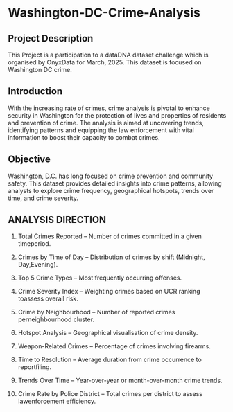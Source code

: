 # Washington-DC-Crime-Analysis

## Project Description
This Project is a participation to a dataDNA dataset challenge which is organised by OnyxData for March, 2025. This dataset is focused on Washington DC crime.

## Introduction
With the increasing rate of crimes, crime analysis is pivotal to enhance security in Washington for the protection of lives and properties of residents and prevention of crime. The analysis is aimed at uncovering trends, identifying patterns and equipping the law enforcement with vital information to boost their capacity to combat crimes.

## Objective
Washington, D.C. has long focused on crime prevention and community safety. This dataset provides detailed insights into crime patterns, allowing analysts to explore crime frequency, geographical hotspots, trends over time, and crime severity.

## ANALYSIS DIRECTION
1. Total Crimes Reported – Number of crimes committed in a given timeperiod.

2. Crimes by Time of Day – Distribution of crimes by shift (Midnight, Day,Evening).

3. Top 5 Crime Types – Most frequently occurring offenses. 

4. Crime Severity Index – Weighting crimes based on UCR ranking toassess overall risk.

5. Crime by Neighbourhood – Number of reported crimes perneighbourhood cluster.

6. Hotspot Analysis – Geographical visualisation of crime density. 

7. Weapon-Related Crimes – Percentage of crimes involving firearms. 

8. Time to Resolution – Average duration from crime occurrence to reportfiling.

9. Trends Over Time – Year-over-year or month-over-month crime trends.

10. Crime Rate by Police District – Total crimes per district to assess lawenforcement efficiency.
